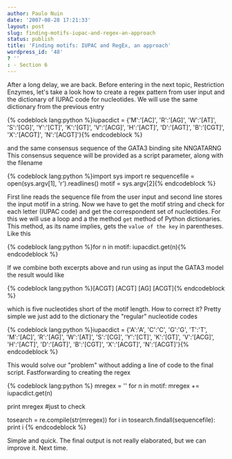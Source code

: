 ```yaml
---
author: Paulo Nuin
date: '2007-08-28 17:21:33'
layout: post
slug: finding-motifs-iupac-and-regex-an-approach
status: publish
title: 'Finding motifs: IUPAC and RegEx, an approach'
wordpress_id: '48'
? ''
: - Section 6
---
```


After a long delay, we are back. Before entering in the next topic,
Restriction Enzymes, let's take a look how to create a regex pattern
from user input and the dictionary of IUPAC code for nucleotides. We
will use the same dictionary from the previous entry 

{% codeblock lang:python %}iupacdict = {'M':'[AC]', 'R':'[AG]', 'W':'[AT]',
'S':'[CG]', 'Y':'[CT]', 'K':'[GT]', 'V':'[ACG]', 'H':'[ACT]',
'D':'[AGT]', 'B':'[CGT]', 'X':'[ACGT]', 'N':'[ACGT]'}{% endcodeblock %} 

and the same consensus sequence of the GATA3 binding site NNGATARNG This
consensus sequence will be provided as a script parameter, along with
the filename 

{% codeblock lang:python %}import sys 
import re
sequencefile = open(sys.argv[1], 'r').readlines() 
motif = sys.argv[2]{% endcodeblock %} 

First line reads the sequence file from the
user input and second line stores the input motif in a string. Now we
have to get the motif string and check for each letter (IUPAC code) and
get the correspondent set of nucleotides. For this we will use a loop
and a the method `get` method of Python dictionaries. This method, as
its name implies, gets the `value of the key` in parentheses. Like this


{% codeblock lang:python %}for n in motif:
	iupacdict.get(n){% endcodeblock %} 
	
If we combine both excerpts above and run
using as input the GATA3 model the result would like 

{% codeblock lang:python %}[ACGT] [ACGT] [AG] [ACGT]{% endcodeblock %} 


which is five nucleotides short of the motif length. How to correct it? Pretty simple
we just add to the dictionary the "regular" nucleotide codes 

{% codeblock lang:python %}iupacdict = {'A':'A', 'C':'C', 'G':'G', 'T':'T',
'M':'[AC]', 'R':'[AG]', 'W':'[AT]', 'S':'[CG]', 'Y':'[CT]', 'K':'[GT]',
'V':'[ACG]', 'H':'[ACT]', 'D':'[AGT]', 'B':'[CGT]', 'X':'[ACGT]',
'N':'[ACGT]'}{% endcodeblock %} 

This would solve our "problem" without adding
a line of code to the final script. Fastforwarding to creating the regex

{% codeblock lang:python %}
mregex = '' 
for n in motif: 
	mregex += iupacdict.get(n)
	 
print mregex #just to check 

tosearch = re.compile(str(mregex)) 
for i in tosearch.findall(sequencefile): 
	print i
{% endcodeblock %} 
	
Simple and quick. The final output is not really elaborated, but we can improve it. Next time.
